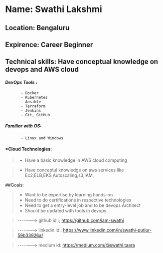 # Name: Swathi Lakshmi

## Location: Bengaluru

## Expirence: Career Beginner

## Technical skills: Have conceptual knowledge on devops and AWS cloud

#### *DevOps Tools* :
           - Docker
           - Kubernetes
           - Ansible
           - Terraform
           - Jenkins
           - Git, GitHub


 #####  Familiar with OS:
           - Linux and Windows


#### *Cloud Technologies:

>  - Have a basic knowledge in AWS cloud computing

>  - Have conceptul knowledge on aws services like Ec2,ELB,EKS,Autoscaling,s3,IAM,

 ##Goals:
 
>  - Want to be expertise by learning hands-on
>  - Need to do certifications in respective technologies
>  - Need to get a entry-level job and to be devops Architect
>  - Should be updated with tools in devops

 
> ------->  github id :;    https://github.com/iam-swathi

> ------->  linkedin id::   https://www.linkedin.com/in/swathi-putlur-59b33926a/
 
> ------->  medium id:      https://medium.com/@swathi.taara

